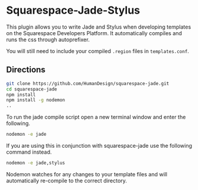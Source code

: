 # Squarespace-Jade-Stylus

This plugin allows you to write Jade and Stylus when developing templates on the Squarespace Developers Platform. It automatically compiles and runs the css through autoprefixer.

You will still need to include your compiled ```.region``` files in ```templates.conf```.

## Directions

```sh
git clone https://github.com/HumanDesign/squarespace-jade.git
cd squarespace-jade
npm install
npm install -g nodemon
..
```

To run the jade compile script open a new terminal window and enter the following.

```sh
nodemon -e jade
```
If you are using this in conjunction with squarespace-jade use the following command instead.

```sh
nodemon -e jade,stylus
```

Nodemon watches for any changes to your template files and will automatically re-compile to the correct directory.